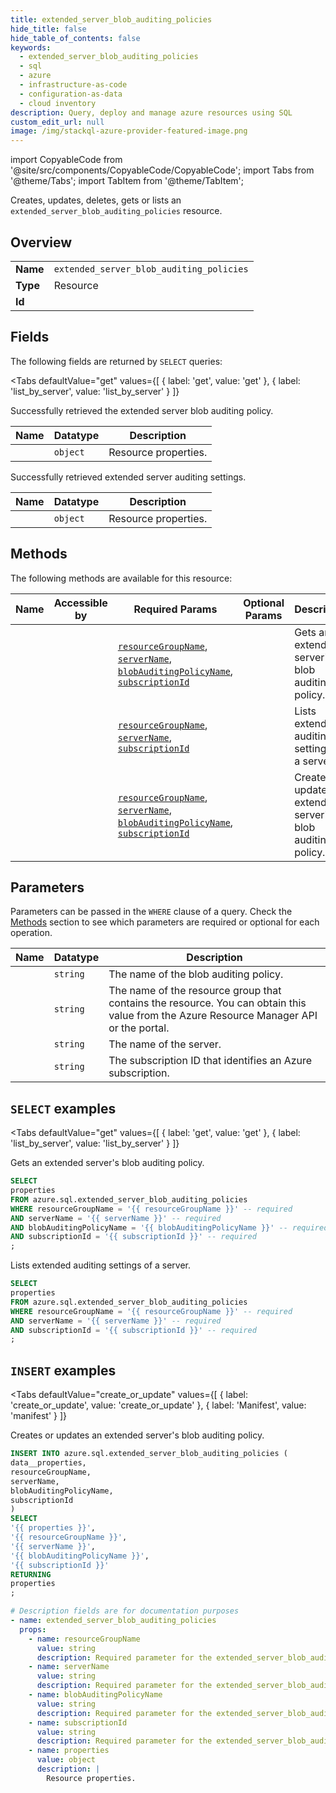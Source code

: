 ```yaml
--- 
title: extended_server_blob_auditing_policies
hide_title: false
hide_table_of_contents: false
keywords:
  - extended_server_blob_auditing_policies
  - sql
  - azure
  - infrastructure-as-code
  - configuration-as-data
  - cloud inventory
description: Query, deploy and manage azure resources using SQL
custom_edit_url: null
image: /img/stackql-azure-provider-featured-image.png
---
```


import CopyableCode from '@site/src/components/CopyableCode/CopyableCode';
import Tabs from '@theme/Tabs';
import TabItem from '@theme/TabItem';

Creates, updates, deletes, gets or lists an <code>extended_server_blob_auditing_policies</code> resource.

## Overview
<table><tbody>
<tr><td><b>Name</b></td><td><code>extended_server_blob_auditing_policies</code></td></tr>
<tr><td><b>Type</b></td><td>Resource</td></tr>
<tr><td><b>Id</b></td><td><CopyableCode code="azure.sql.extended_server_blob_auditing_policies" /></td></tr>
</tbody></table>

## Fields

The following fields are returned by `SELECT` queries:

<Tabs
    defaultValue="get"
    values={[
        { label: 'get', value: 'get' },
        { label: 'list_by_server', value: 'list_by_server' }
    ]}
>
<TabItem value="get">

Successfully retrieved the extended server blob auditing policy.

<table>
<thead>
    <tr>
    <th>Name</th>
    <th>Datatype</th>
    <th>Description</th>
    </tr>
</thead>
<tbody>
<tr>
    <td><CopyableCode code="properties" /></td>
    <td><code>object</code></td>
    <td>Resource properties.</td>
</tr>
</tbody>
</table>
</TabItem>
<TabItem value="list_by_server">

Successfully retrieved extended server auditing settings.

<table>
<thead>
    <tr>
    <th>Name</th>
    <th>Datatype</th>
    <th>Description</th>
    </tr>
</thead>
<tbody>
<tr>
    <td><CopyableCode code="properties" /></td>
    <td><code>object</code></td>
    <td>Resource properties.</td>
</tr>
</tbody>
</table>
</TabItem>
</Tabs>

## Methods

The following methods are available for this resource:

<table>
<thead>
    <tr>
    <th>Name</th>
    <th>Accessible by</th>
    <th>Required Params</th>
    <th>Optional Params</th>
    <th>Description</th>
    </tr>
</thead>
<tbody>
<tr>
    <td><a href="#get"><CopyableCode code="get" /></a></td>
    <td><CopyableCode code="select" /></td>
    <td><a href="#parameter-resourceGroupName"><code>resourceGroupName</code></a>, <a href="#parameter-serverName"><code>serverName</code></a>, <a href="#parameter-blobAuditingPolicyName"><code>blobAuditingPolicyName</code></a>, <a href="#parameter-subscriptionId"><code>subscriptionId</code></a></td>
    <td></td>
    <td>Gets an extended server's blob auditing policy.</td>
</tr>
<tr>
    <td><a href="#list_by_server"><CopyableCode code="list_by_server" /></a></td>
    <td><CopyableCode code="select" /></td>
    <td><a href="#parameter-resourceGroupName"><code>resourceGroupName</code></a>, <a href="#parameter-serverName"><code>serverName</code></a>, <a href="#parameter-subscriptionId"><code>subscriptionId</code></a></td>
    <td></td>
    <td>Lists extended auditing settings of a server.</td>
</tr>
<tr>
    <td><a href="#create_or_update"><CopyableCode code="create_or_update" /></a></td>
    <td><CopyableCode code="insert" /></td>
    <td><a href="#parameter-resourceGroupName"><code>resourceGroupName</code></a>, <a href="#parameter-serverName"><code>serverName</code></a>, <a href="#parameter-blobAuditingPolicyName"><code>blobAuditingPolicyName</code></a>, <a href="#parameter-subscriptionId"><code>subscriptionId</code></a></td>
    <td></td>
    <td>Creates or updates an extended server's blob auditing policy.</td>
</tr>
</tbody>
</table>

## Parameters

Parameters can be passed in the `WHERE` clause of a query. Check the [Methods](#methods) section to see which parameters are required or optional for each operation.

<table>
<thead>
    <tr>
    <th>Name</th>
    <th>Datatype</th>
    <th>Description</th>
    </tr>
</thead>
<tbody>
<tr id="parameter-blobAuditingPolicyName">
    <td><CopyableCode code="blobAuditingPolicyName" /></td>
    <td><code>string</code></td>
    <td>The name of the blob auditing policy.</td>
</tr>
<tr id="parameter-resourceGroupName">
    <td><CopyableCode code="resourceGroupName" /></td>
    <td><code>string</code></td>
    <td>The name of the resource group that contains the resource. You can obtain this value from the Azure Resource Manager API or the portal.</td>
</tr>
<tr id="parameter-serverName">
    <td><CopyableCode code="serverName" /></td>
    <td><code>string</code></td>
    <td>The name of the server.</td>
</tr>
<tr id="parameter-subscriptionId">
    <td><CopyableCode code="subscriptionId" /></td>
    <td><code>string</code></td>
    <td>The subscription ID that identifies an Azure subscription.</td>
</tr>
</tbody>
</table>

## `SELECT` examples

<Tabs
    defaultValue="get"
    values={[
        { label: 'get', value: 'get' },
        { label: 'list_by_server', value: 'list_by_server' }
    ]}
>
<TabItem value="get">

Gets an extended server's blob auditing policy.

```sql
SELECT
properties
FROM azure.sql.extended_server_blob_auditing_policies
WHERE resourceGroupName = '{{ resourceGroupName }}' -- required
AND serverName = '{{ serverName }}' -- required
AND blobAuditingPolicyName = '{{ blobAuditingPolicyName }}' -- required
AND subscriptionId = '{{ subscriptionId }}' -- required
;
```
</TabItem>
<TabItem value="list_by_server">

Lists extended auditing settings of a server.

```sql
SELECT
properties
FROM azure.sql.extended_server_blob_auditing_policies
WHERE resourceGroupName = '{{ resourceGroupName }}' -- required
AND serverName = '{{ serverName }}' -- required
AND subscriptionId = '{{ subscriptionId }}' -- required
;
```
</TabItem>
</Tabs>


## `INSERT` examples

<Tabs
    defaultValue="create_or_update"
    values={[
        { label: 'create_or_update', value: 'create_or_update' },
        { label: 'Manifest', value: 'manifest' }
    ]}
>
<TabItem value="create_or_update">

Creates or updates an extended server's blob auditing policy.

```sql
INSERT INTO azure.sql.extended_server_blob_auditing_policies (
data__properties,
resourceGroupName,
serverName,
blobAuditingPolicyName,
subscriptionId
)
SELECT 
'{{ properties }}',
'{{ resourceGroupName }}',
'{{ serverName }}',
'{{ blobAuditingPolicyName }}',
'{{ subscriptionId }}'
RETURNING
properties
;
```
</TabItem>
<TabItem value="manifest">

```yaml
# Description fields are for documentation purposes
- name: extended_server_blob_auditing_policies
  props:
    - name: resourceGroupName
      value: string
      description: Required parameter for the extended_server_blob_auditing_policies resource.
    - name: serverName
      value: string
      description: Required parameter for the extended_server_blob_auditing_policies resource.
    - name: blobAuditingPolicyName
      value: string
      description: Required parameter for the extended_server_blob_auditing_policies resource.
    - name: subscriptionId
      value: string
      description: Required parameter for the extended_server_blob_auditing_policies resource.
    - name: properties
      value: object
      description: |
        Resource properties.
```
</TabItem>
</Tabs>
